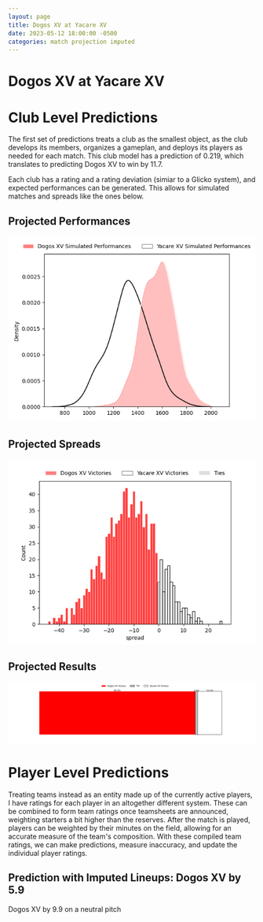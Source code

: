 ```yaml
---  
layout: page  
title: Dogos XV at Yacare XV  
date: 2023-05-12 18:00:00 -0500  
categories: match projection imputed  
---
```

# Dogos XV at Yacare XV

# Club Level Predictions


The first set of predictions treats a club as the smallest object, as the club develops its members, organizes a gameplan, and deploys its players as needed for each match. This club model has a prediction of 0.219, which translates to predicting Dogos XV to win by 11.7.

Each club has a rating and a rating deviation (simiar to a Glicko system), and expected performances can be generated. This allows for simulated matches and spreads like the ones below.
## Projected Performances


![Projected Performances](plots/performances_2023-05-12-YacareXV-DogosXV.png)
## Projected Spreads


![Projected Spreads](plots/spreads_2023-05-12-YacareXV-DogosXV.png)
## Projected Results


![Projected Results](plots/resultbar_2023-05-12-YacareXV-DogosXV.png)
# Player Level Predictions


Treating teams instead as an entity made up of the currently active players, I have ratings for each player in an altogether different system. These can be combined to form team ratings once teamsheets are announced, weighting starters a bit higher than the reserves. After the match is played, players can be weighted by their minutes on the field, allowing for an accurate measure of the team's composition. With these compiled team ratings, we can make predictions, measure inaccuracy, and update the individual player ratings.
## Prediction with Imputed Lineups: Dogos XV by 5.9


Dogos XV by 9.9 on a neutral pitch

